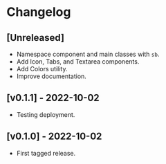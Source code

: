 # Changelog

## [Unreleased]

- Namespace component and main classes with `sb`.
- Add Icon, Tabs, and Textarea components.
- Add Colors utility.
- Improve documentation.

## [v0.1.1] - 2022-10-02

- Testing deployment.

## [v0.1.0] - 2022-10-02

- First tagged release.
